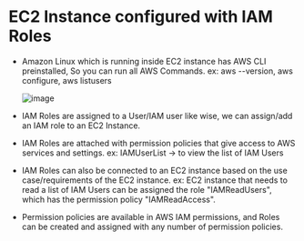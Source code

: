 # EC2 Instance configured with IAM Roles

- Amazon Linux which is running inside EC2 instance has AWS CLI preinstalled, So you can run all AWS Commands. ex: aws --version, aws configure, aws listusers

  ![image](https://github.com/user-attachments/assets/a79c1cc5-1c88-4c1e-9254-2753e6c7301d)

- IAM Roles are assigned to a User/IAM user like wise, we can assign/add an IAM role to an EC2 Instance.
- IAM Roles are attached with permission policies that give access to AWS services and settings. ex: IAMUserList -> to view the list of IAM Users
- IAM Roles can also be connected to an EC2 instance based on the use case/requirements of the EC2 instance. ex: EC2 instance that needs to read a list of IAM Users can be assigned the role "IAMReadUsers", which has the permission policy   "IAMReadAccess".
- Permission policies are available in AWS IAM permissions, and Roles can be created and assigned with any number of permission policies.
